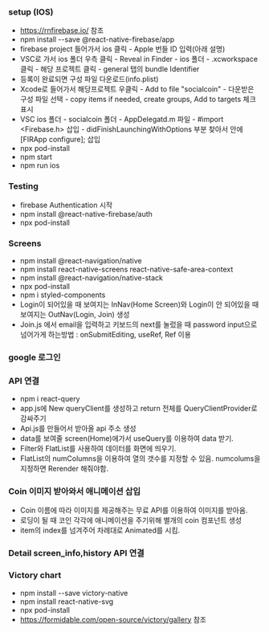 ### setup (IOS)

- https://rnfirebase.io/ 참조
- npm install --save @react-native-firebase/app
- firebase project 들어가서 ios 클릭 - Apple 번들 ID 입력(아래 설명)
- VSC로 가서 ios 폴더 우측 클릭 - Reveal in Finder - ios 폴더 - .xcworkspace 클릭 - 해당 프로젝트 클릭 - general 탭의 bundle Identifier
- 등록이 완료되면 구성 파일 다운로드(info.plist)
- Xcode로 들어가서 해당프로젝트 우클릭 - Add to file "socialcoin" - 다운받은 구성 파일 선택 - copy items if needed, create groups, Add to targets 체크 표시
- VSC ios 폴더 - socialcoin 폴더 - AppDelegatd.m 파일 - #import <Firebase.h> 삽입 - didFinishLaunchingWithOptions 부분 찾아서 안에 [FIRApp configure]; 삽입
- npx pod-install
- npm start
- npm run ios

### Testing

- firebase Authentication 시작
- npm install @react-native-firebase/auth
- npx pod-install

### Screens

- npm install @react-navigation/native
- npm install react-native-screens react-native-safe-area-context
- npm install @react-navigation/native-stack
- npx pod-install
- npm i styled-components
- Login이 되어있을 때 보여지는 InNav(Home Screen)와 Login이 안 되어있을 때 보여지는 OutNav(Login, Join) 생성
- Join.js 에서 email을 입력하고 키보드의 next를 눌렀을 때 password input으로 넘어가게 하는방법 : onSubmitEditing, useRef, Ref 이용

### google 로그인

### API 연결

- npm i react-query
- app.js에 New queryClient를 생성하고 return 전체를 QueryClientProvider로 감싸주기
- Api.js를 만들어서 받아올 api 주소 생성
- data를 보여줄 screen(Home)에가서 useQuery를 이용하여 data 받기.
- Filter와 FlatList를 사용하여 데이터를 화면에 띄우기.
- FlatList의 numColumns을 이용하여 열의 갯수를 지정할 수 있음. numcolums을 지정하면 Rerender 해줘야함.

### Coin 이미지 받아와서 애니메이션 삽입

- Coin 이름에 따라 이미지를 제공해주는 무료 API를 이용하여 이미지를 받아옴.
- 로딩이 될 때 코인 각각에 애니메이션을 주기위해 별개의 coin 컴포넌트 생성
- item의 index를 넘겨주어 차례대로 Animated를 시킴.

### Detail screen_info,history API 연결

### Victory chart

- npm install --save victory-native
- npm install react-native-svg
- npx pod-install
- https://formidable.com/open-source/victory/gallery 참조
